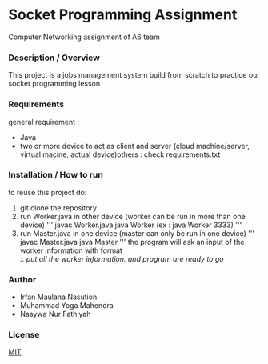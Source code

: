 # Socket Programming Assignment
Computer Networking assignment of A6 team

### Description / Overview
This project is a jobs management system build from scratch to practice our socket programming lesson

### Requirements 
general requirement :
- Java
- two or more device to act as client and server (cloud machine/server, virtual macine, actual device)others : check requirements.txt

### Installation / How to run
to reuse this project do:
1. git clone the repository
2. run Worker.java in other device (worker can be run in more than one device)
  '''
  javac Worker.java
  java Worker <port for connection to master> (ex : java Worker 3333)
  '''
3. run Master.java in one device (master can only be run in one device)
  '''
  javac Master.java
  java Master
  '''
  the program will ask an input of the worker information with format <address>:<port>. put all the worker information. and program are ready to go


### Author
- Irfan Maulana Nasution
- Muhammad Yoga Mahendra
- Nasywa Nur Fathiyah

### License
[MIT](./LICENSE.txt)